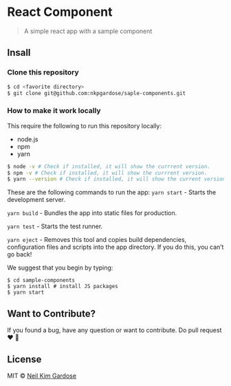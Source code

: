 # React Component
> A simple react app with a sample component

## Insall

### Clone this repository
```sh
$ cd <favorite directory>
$ git clone git@github.com:nkpgardose/saple-components.git
```

### How to make it work locally

This require the following to run this repository locally:

* node.js
* npm
* yarn

```sh
$ node -v # Check if installed, it will show the currrent version.
$ npm -v # Check if installed, it will show the currrent version.
$ yarn --version # Check if installed, it will show the current version.
```

These are the following commands to run the app:
`yarn start` - Starts the development server.

`yarn build` - Bundles the app into static files for production.

`yarn test` - Starts the test runner.

`yarn eject` - Removes this tool and copies build dependencies, configuration files
and scripts into the app directory. If you do this, you can’t go back!

We suggest that you begin by typing:
```
$ cd sample-components
$ yarn install # install JS packages
$ yarn start
```

## Want to Contribute?
If you found a bug, have any question or want to contribute. Do pull request :heart: :tada:

## License

MIT © [Neil Kim Gardose](https://github.com/nkpgardose)


